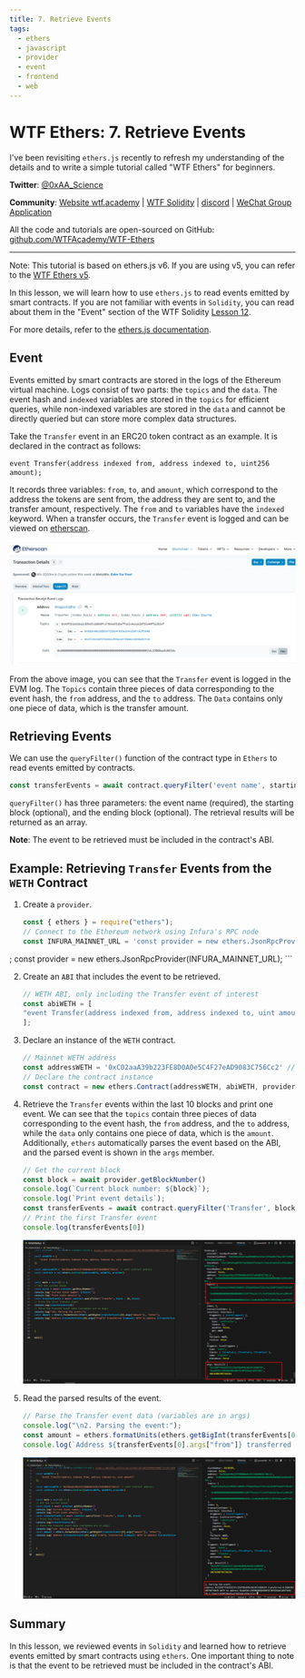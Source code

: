 ```yaml
---
title: 7. Retrieve Events
tags:
  - ethers
  - javascript
  - provider
  - event
  - frontend
  - web
---
```


# WTF Ethers: 7. Retrieve Events

I've been revisiting `ethers.js` recently to refresh my understanding of the details and to write a simple tutorial called "WTF Ethers" for beginners.

**Twitter**: [@0xAA_Science](https://twitter.com/0xAA_Science)

**Community**: [Website wtf.academy](https://wtf.academy) | [WTF Solidity](https://github.com/AmazingAng/WTFSolidity) | [discord](https://discord.gg/5akcruXrsk) | [WeChat Group Application](https://docs.google.com/forms/d/e/1FAIpQLSe4KGT8Sh6sJ7hedQRuIYirOoZK_85miz3dw7vA1-YjodgJ-A/viewform?usp=sf_link)

All the code and tutorials are open-sourced on GitHub: [github.com/WTFAcademy/WTF-Ethers](https://github.com/WTFAcademy/WTF-Ethers)

-----

Note: This tutorial is based on ethers.js v6. If you are using v5, you can refer to the [WTF Ethers v5](https://github.com/WTFAcademy/WTF-Ethers/tree/wtf-ethers-v5).

In this lesson, we will learn how to use `ethers.js` to read events emitted by smart contracts. If you are not familiar with events in `Solidity`, you can read about them in the "Event" section of the WTF Solidity [Lesson 12](https://www.wtf.academy/en/solidity-start/Event/).

For more details, refer to the [ethers.js documentation](https://docs.ethers.org/v6/api/contract/#ContractEvent).

## Event

Events emitted by smart contracts are stored in the logs of the Ethereum virtual machine. Logs consist of two parts: the `topics` and the `data`. The event hash and `indexed` variables are stored in the `topics` for efficient queries, while non-indexed variables are stored in the `data` and cannot be directly queried but can store more complex data structures.

Take the `Transfer` event in an ERC20 token contract as an example. It is declared in the contract as follows:

```solidity
event Transfer(address indexed from, address indexed to, uint256 amount);
```

It records three variables: `from`, `to`, and `amount`, which correspond to the address the tokens are sent from, the address they are sent to, and the transfer amount, respectively. The `from` and `to` variables have the `indexed` keyword. When a transfer occurs, the `Transfer` event is logged and can be viewed on [etherscan](https://rinkeby.etherscan.io/tx/0x8cf87215b23055896d93004112bbd8ab754f081b4491cb48c37592ca8f8a36c7).

![Transfer Event](img/7-1.png)

From the above image, you can see that the `Transfer` event is logged in the EVM log. The `Topics` contain three pieces of data corresponding to the event hash, the `from` address, and the `to` address. The `Data` contains only one piece of data, which is the transfer amount.

## Retrieving Events

We can use the `queryFilter()` function of the contract type in `Ethers` to read events emitted by contracts.

```js
const transferEvents = await contract.queryFilter('event name', starting block, ending block);
```

`queryFilter()` has three parameters: the event name (required), the starting block (optional), and the ending block (optional). The retrieval results will be returned as an array.

**Note**: The event to be retrieved must be included in the contract's ABI.

## Example: Retrieving `Transfer` Events from the `WETH` Contract

1. Create a `provider`.
    ```js
    const { ethers } = require("ethers");
    // Connect to the Ethereum network using Infura's RPC node 
    const INFURA_MAINNET_URL = 'const provider = new ethers.JsonRpcProvider(`https://mainnet.infura.io/v3/8b9750710d56460d940aeff47967c4ba`);
;
    const provider = new ethers.JsonRpcProvider(INFURA_MAINNET_URL);
    ```

2. Create an `ABI` that includes the event to be retrieved.
    ```js
    // WETH ABI, only including the Transfer event of interest
    const abiWETH = [
    "event Transfer(address indexed from, address indexed to, uint amount)"
    ];
    ```

3. Declare an instance of the `WETH` contract.
    ```js
    // Mainnet WETH address
    const addressWETH = '0xC02aaA39b223FE8D0A0e5C4F27eAD9083C756Cc2' // weth contract address
    // Declare the contract instance
    const contract = new ethers.Contract(addressWETH, abiWETH, provider)
    ```

4. Retrieve the `Transfer` events within the last 10 blocks and print one event. We can see that the `topics` contain three pieces of data corresponding to the event hash, the `from` address, and the `to` address, while the `data` only contains one piece of data, which is the `amount`. Additionally, `ethers` automatically parses the event based on the ABI, and the parsed event is shown in the `args` member.
    ```js
    // Get the current block
    const block = await provider.getBlockNumber()
    console.log(`Current block number: ${block}`);
    console.log(`Print event details`);
    const transferEvents = await contract.queryFilter('Transfer', block - 10, block)
    // Print the first Transfer event
    console.log(transferEvents[0])
    ```

    ![Print Event](img/7-2.png)

5. Read the parsed results of the event.
    ```js
    // Parse the Transfer event data (variables are in args)
    console.log("\n2. Parsing the event:");
    const amount = ethers.formatUnits(ethers.getBigInt(transferEvents[0].args["amount"]), "ether");
    console.log(`Address ${transferEvents[0].args["from"]} transferred ${amount} WETH to address ${transferEvents[0].args["to"]}`);

    ```

    ![Parse Event](img/7-3.png)

## Summary

In this lesson, we reviewed events in `Solidity` and learned how to retrieve events emitted by smart contracts using `ethers`. One important thing to note is that the event to be retrieved must be included in the contract's ABI.
